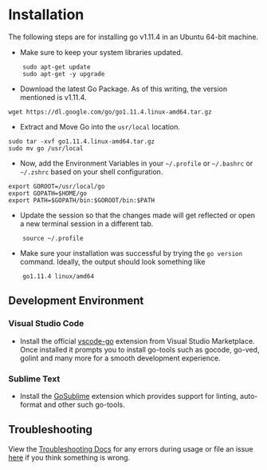 # Installation

The following steps are for installing go v1.11.4 in an Ubuntu 64-bit machine.

- Make sure to keep your system libraries updated.

```shell
    sudo apt-get update
    sudo apt-get -y upgrade
```

- Download the latest Go Package. As of this writing, the version mentioned is v1.11.4.

```shell
wget https://dl.google.com/go/go1.11.4.linux-amd64.tar.gz
```

- Extract and Move Go into the `usr/local` location.

```shell
sudo tar -xvf go1.11.4.linux-amd64.tar.gz
sudo mv go /usr/local
```

- Now, add the Environment Variables in your `~/.profile` or `~/.bashrc` or `~/.zshrc` based on your shell configuration.

```shell
export GOROOT=/usr/local/go
export GOPATH=$HOME/go
export PATH=$GOPATH/bin:$GOROOT/bin:$PATH
```

- Update the session so that the changes made will get reflected or open a new terminal session in a different tab.

```shell
    source ~/.profile
```

- Make sure your installation was successful by trying the `go version` command. Ideally, the output should look something like

```shell
    go1.11.4 linux/amd64
```

## Development Environment

### Visual Studio Code

- Install the official [vscode-go](https://marketplace.visualstudio.com/items?itemName=ms-vscode.Go) extension from Visual Studio Marketplace. Once installed it prompts you to install go-tools such as gocode, go-ved, golint and many more for a smooth development experience.

### Sublime Text

- Install the [GoSublime](https://github.com/DisposaBoy/GoSublime) extension which provides support for linting, auto-format and other such go-tools.

## Troubleshooting

View the [Troubleshooting Docs](Troubleshooting.md) for any errors during usage or file an issue [here](https://github.com/maruthi-adithya/snift-api/issues) if you think something is wrong.
